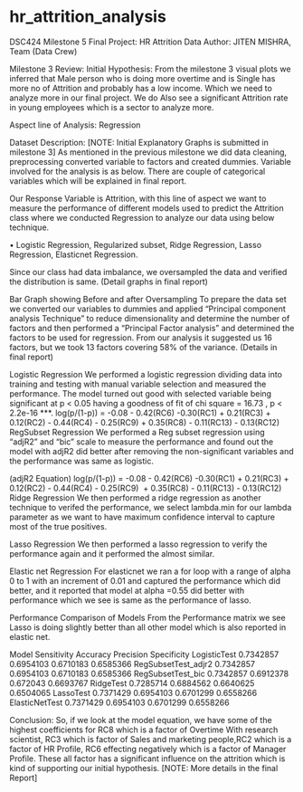 # hr_attrition_analysis
DSC424 Milestone 5 Final Project: HR Attrition Data
Author: JITEN MISHRA, Team (Data Crew)
 
Milestone 3 Review:
Initial Hypothesis:
From the milestone 3 visual plots we inferred that Male person who is doing more overtime and is Single has more no of Attrition and probably has a low income. Which we need to analyze more in our final project. We do Also see a significant Attrition rate in young employees which is a sector to analyze more.
 
Aspect line of Analysis: Regression
 
Dataset Description: [NOTE: Initial Explanatory Graphs is submitted in milestone 3]
As mentioned in the previous milestone we did data cleaning, preprocessing converted variable to factors and created dummies. Variable involved for the analysis is as below. There are couple of categorical variables which will be explained in final report.

Our Response Variable is Attrition, with this line of aspect we want to measure the performance of different models used to predict the Attrition class where we conducted Regression to analyze our data using below technique.
 
• Logistic Regression, Regularized subset, Ridge Regression, Lasso Regression, Elasticnet Regression.
 
Since our class had data imbalance, we oversampled the data and verified the distribution is same. (Detail graphs in final report)

Bar Graph showing Before and after Oversampling
To prepare the data set we converted our variables to dummies and applied “Principal component analysis Technique” to reduce dimensionality and determine the number of factors and then performed a “Principal Factor analysis” and determined the factors to be used for regression. From our analysis it suggested us 16 factors, but we took 13 factors covering 58% of the variance. (Details in final report)
  
 
Logistic Regression
We performed a logistic regression dividing data into training and testing with manual variable selection and measured the performance. The model turned out good with selected variable being significant at p < 0.05 having a goodness of fit of chi square = 16.73 , p < 2.2e-16 ***.
log(p/(1-p)) = -0.08 - 0.42(RC6) -0.30(RC1) + 0.21(RC3) + 0.12(RC2) - 0.44(RC4) - 0.25(RC9)
               ​​​+ 0.35(RC8) - 0.11(RC13) - 0.13(RC12)
RegSubset Regression
We performed a Reg subset regression using “adjR2” and “bic” scale to measure the performance and found out the model with adjR2 did better after removing the non-significant variables and the performance was same as logistic.
 
   
(adjR2 Equation)    log(p/(1-p)) = -0.08 - 0.42(RC6) -0.30(RC1) + 0.21(RC3) + 0.12(RC2) - 0.44(RC4) - 0.25(RC9)
              ​​​​ + 0.35(RC8) - 0.11(RC13) - 0.13(RC12)
Ridge Regression
We then performed a ridge regression as another technique to verifed the performance, we select lambda.min for our lambda parameter as we want to have maximum confidence interval to capture most of the true positives.

Lasso Regression
We then performed a lasso regression to verify the performance again and it performed the almost similar.
 
  
Elastic net Regression
For elasticnet we ran a for loop with a range of alpha 0 to 1 with an increment of 0.01 and captured the performance which did better, and it reported that model at alpha =0.55 did better with performance which we see is same as the performance of lasso.
 
Performance Comparison of Models
From the Performance matrix we see Lasso is doing slightly better than all other model which is also reported in elastic net.
 
Model                 Sensitivity Accuracy  Precision Specificity 
LogisticTest         0.7342857   0.6954103  0.6710183   0.6585366
RegSubsetTest_adjr2  0.7342857   0.6954103  0.6710183  0.6585366
RegSubsetTest_bic    0.7342857   0.6912378 0.672043   0.6693767
RidgeTest            0.7285714   0.6884562 0.6640625  0.6504065
LassoTest            0.7371429   0.6954103  0.6701299  0.6558266
ElasticNetTest        0.7371429  0.6954103  0.6701299  0.6558266
 
Conclusion: So, if we look at the model equation, we have some of the highest coefficients for RC8 which is a factor of Overtime With research scientist, RC3 which is factor of Sales and marketing people,RC2 which is a factor of HR Profile, RC6 effecting negatively which is a factor of Manager Profile. These all factor has a significant influence on the attrition which is kind of supporting our initial hypothesis.
[NOTE: More details in the final Report]
